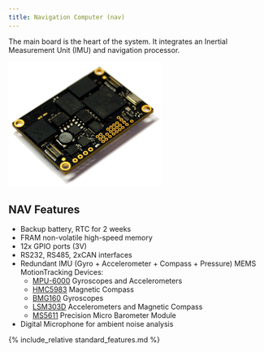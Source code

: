 ```yaml
---
title: Navigation Computer (nav)
---
```


The main board is the heart of the system. It integrates an Inertial Measurement Unit (IMU) and navigation processor.

![NAV](img/nav-pcb.png)

## NAV Features

- Backup battery, RTC for 2 weeks
- FRAM non-volatile high-speed memory
- 12x GPIO ports (3V)
- RS232, RS485, 2xCAN interfaces
- Redundant IMU (Gyro + Accelerometer + Compass + Pressure) MEMS MotionTracking Devices:
    * [MPU-6000](https://www.invensense.com/products/motion-tracking/6-axis/mpu-6050/) Gyroscopes and Accelerometers
    * [HMC5983](http://www51.honeywell.com/aero/common/documents/myaerospacecatalog-documents/Defense_Brochures-documents/HMC5983_3_Axis_Compass_IC.pdf) Magnetic Compass
    * [BMG160](http://www.bosch-sensortec.com/bst/products/all_products/bmg160) Gyroscopes
    * [LSM303D](http://www.st.com/en/mems-and-sensors/lsm303d.html) Accelerometers and Magnetic Compass
    * [MS5611](http://www.amsys.info/products/ms5611.htm) Precision Micro Barometer Module
- Digital Microphone for ambient noise analysis

{% include_relative standard_features.md %}
